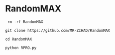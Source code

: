 # RandomMAX

```
 rm -rf RandomMAX

git clone https://github.com/MR-ZIHAD/RandomMAX

cd RandomMAX

python RPRO.py

```
